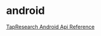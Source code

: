 # android

[TapResearch Android Api Reference](https://tap-research-sdk-api-reference.github.io/android/index.html)
